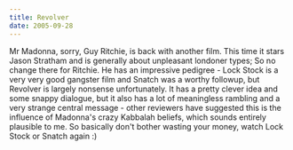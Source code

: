 ```yaml
---
title: Revolver
date: 2005-09-28
---
```


Mr Madonna, sorry, Guy Ritchie, is back with another film. This time it stars Jason Stratham and is generally about unpleasant londoner types; So no change there for Ritchie.
He has an impressive pedigree - Lock Stock is a very very good gangster film and Snatch was a worthy followup, but Revolver is largely nonsense unfortunately.
It has a pretty clever idea and some snappy dialogue, but it also has a lot of meaningless rambling and a very strange central message - other reviewers have suggested this is the influence of Madonna's crazy Kabbalah beliefs, which sounds entirely plausible to me.
So basically don't bother wasting your money, watch Lock Stock or Snatch again :)
